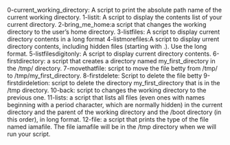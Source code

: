 0-current_working_directory: A script to print the absolute path name of the current working directory.
1-listit: A script to display the contents list of your current directory.
2-bring_me_home:a script that changes the working directory to the user’s home directory.
3-listfiles: A script to display current directory contents in a long format
4-listmorefiles:A script to display urrent directory contents, including hidden files (starting with .). Use the long format.
5-listfilesdigitonly: A script to display current directory contents.
6-firstdirectory: a script that creates a directory named my_first_directory in the /tmp/ directory.
7-movethatfile: script to move the file betty from /tmp/ to /tmp/my_first_directory.
8-firstdelete: Script to delete the file betty
9-firstdirdeletion: script to delete the directory my_first_directory that is in the /tmp directory.
10-back: script to  changes the working directory to the previous one.
11-lists: a script that lists all files (even ones with names beginning with a period character, which are normally hidden) in the current directory and the parent of the working directory and the /boot directory (in this order), in long format.
12-file: a script that prints the type of the file named iamafile. The file iamafile will be in the /tmp directory when we will run your script.

